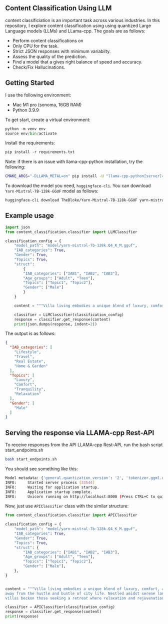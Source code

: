 ## Content Classification Using LLM
content classificiation is an important task across various industries. In this repository, I explore content classification using 
using quantized Large Language models (LLMs) and LLama-cpp. The goals are as follows:
* Perform content classifications on
* Only CPU for the task.
* Strict JSON responses with minimum variabilty.
* Assess the quality of the prediction.
* Find a model that a gives right balance of speed and accuracy.
* Check/Fix Hallucinations.

## Getting Started
I use the following environment:
* Mac M1 pro (sonoma, 16GB RAM)
* Python 3.9.9

To get start, create a virtual environment:
```python
python -m venv env
source env/bin/activate
```
Install the requirements:

```python
pip install -r requirements.txt
```
Note: if there is an issue with llama-cpp-python installation, try the following:
```bash
CMAKE_ARGS="-DLLAMA_METAL=on" pip install -U "llama-cpp-python[server]==0.2.56" --no-cache-dir
```

To download the model you need, `huggingface-cli`. You can download `Yarn-Mistral-7B-128k-GGUF` model as follows:

```bash
huggingface-cli download TheBloke/Yarn-Mistral-7B-128k-GGUF yarn-mistral-7b-128k.Q4_K_M.gguf --local-dir . --local-dir-use-symlinks False
```


## Example usage

```python
import json
from content_classification.classifier import LLMClassifier

classification_config = {
    "model_path": "model/yarn-mistral-7b-128k.Q4_K_M.gguf",
    "IAB_categories": True,
    "Gender": True,
    "Topics": True,
    "struct":
        {
        "IAB_categories": ["IAB1", "IAB2", "IAB3"],
        "Age_groups": ["Adult", "Teen"],
        "Topics": ["Topic1", "Topic2"],
        "Gender": ["Male"]
        }
    }

    content = """Villa living embodies a unique blend of luxury, comfort, and tranquility, offering a haven away from the hustle and bustle of city life. Nestled amidst serene landscapes or perched on scenic coastal cliffs, villas beckon those seeking a retreat where relaxation and rejuvenation are paramount"""

    classifier = LLMClassifier(classification_config)
    response = classifier.get_response(content)
    print(json.dumps(response, indent=2))
```
The output is as follows:

```json
{
  "IAB_categories": [
    "Lifestyle",
    "Travel",
    "Real Estate",
    "Home & Garden"
  ],
  "Topics": [
    "Luxury",
    "Comfort",
    "Tranquility",
    "Relaxation"
  ],
  "Gender": [
    "Male"
  ]
}
```

## Serving the response via LLAMA-cpp Rest-API
To receive responses from the API LLAMA-cpp Rest-API, run the bash script start_endpoints.sh

```bash
bash start_endpoints.sh
```
You should see something like this:

```bash
Model metadata: {'general.quantization_version': '2', 'tokenizer.ggml.unknown_token_id': '0', 'tokenizer.ggml.eos_token_id': '2', 'tokenizer.ggml.bos_token_id': '1', 'tokenizer.ggml.model': 'llama', 'llama.rope.scaling.original_context_length': '8192', 'llama.rope.scaling.factor': '16.000000', 'llama.rope.scaling.type': 'yarn', 'llama.attention.head_count_kv': '8', 'llama.context_length': '131072', 'llama.attention.head_count': '32', 'llama.rope.freq_base': '10000.000000', 'llama.rope.dimension_count': '128', 'general.file_type': '15', 'llama.rope.scaling.finetuned': 'true', 'llama.feed_forward_length': '14336', 'llama.embedding_length': '4096', 'llama.block_count': '32', 'general.architecture': 'llama', 'llama.attention.layer_norm_rms_epsilon': '0.000010', 'general.name': 'nousresearch_yarn-mistral-7b-128k'}
INFO:     Started server process [33544]
INFO:     Waiting for application startup.
INFO:     Application startup complete.
INFO:     Uvicorn running on http://localhost:8000 (Press CTRL+C to quit)
```

Now, just use `APIClassifier` class with the similar structure:

```python
from content_classification.classifier import APIClassifier

classification_config = {
    "model_path": "model/yarn-mistral-7b-128k.Q4_K_M.gguf",
    "IAB_categories": True,
    "Gender": True,
    "Topics": True,
    "struct": {
        "IAB_categories": ["IAB1", "IAB2", "IAB3"],
        "Age_groups": ["Adult", "Teen"],
        "Topics": ["Topic1", "Topic2"],
        "Gender": ["Male"],
    },
}


content = """Villa living embodies a unique blend of luxury, comfort, and tranquility, offering a haven 
away from the hustle and bustle of city life. Nestled amidst serene landscapes or perched on scenic coastal cliffs, 
villas beckon those seeking a retreat where relaxation and rejuvenation are paramount"""

classifier = APIClassifier(classification_config)
response = classifier.get_response(content)
print(response)
```

